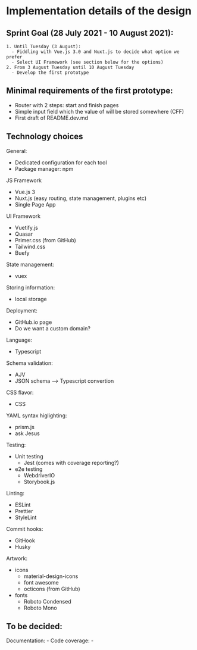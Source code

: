 # Implementation details of the design
## Sprint Goal (28 July 2021 - 10 August 2021):
    1. Until Tuesday (3 August):
      - Fiddling with Vue.js 3.0 and Nuxt.js to decide what option we prefer
      - Select UI Framework (see section below for the options)
    2. From 3 August Tuesday until 10 August Tuesday
      - Develop the first prototype

## Minimal requirements of the first prototype:
  - Router with 2 steps: start and finish pages
  - Simple input field which the value of will be stored somewhere (CFF)
  - First draft of README.dev.md

## Technology choices
General:
 - Dedicated configuration for each tool
 - Package manager: npm

JS Framework
  - Vue.js 3
  - Nuxt.js (easy routing, state management, plugins etc) 
  - Single Page App

UI Framework
  - Vuetify.js
  - Quasar
  - Primer.css (from GitHub)
  - Tailwind.css
  - Buefy

State management:
  - vuex

Storing information:
  - local storage

Deployment:
  - GitHub.io page
  - Do we want a custom domain?

Language:
  - Typescript

Schema validation:
  - AJV
  - JSON schema --> Typescript convertion

CSS flavor:
  - CSS

YAML syntax higlighting:
  - prism.js 
  - ask Jesus

Testing:
  - Unit testing
    - Jest (comes with coverage reporting?)
  - e2e testing
    - WebdriverIO
    - Storybook.js

Linting:
  - ESLint
  - Prettier 
  - StyleLint

Commit hooks:
  - GitHook
  - Husky

Artwork:
  - icons
    - material-design-icons
    - font awesome
    - octicons (from GitHub) 
  - fonts
    - Roboto Condensed
    - Roboto Mono

## To be decided:
   Documentation:
     - 
   Code coverage:
     -
